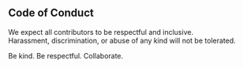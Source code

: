 ## Code of Conduct

We expect all contributors to be respectful and inclusive.  
Harassment, discrimination, or abuse of any kind will not be tolerated.

Be kind. Be respectful. Collaborate.
